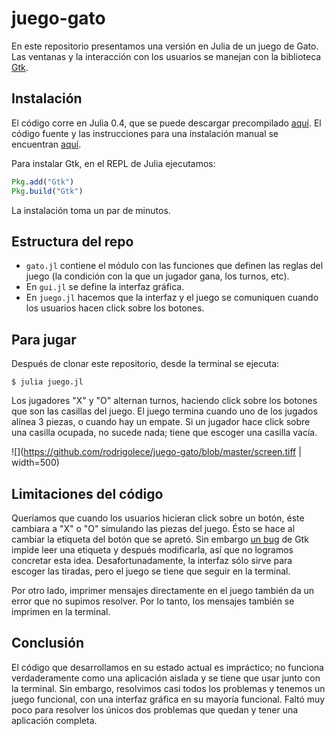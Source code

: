 # juego-gato

En este repositorio presentamos una versión en Julia de un juego de Gato. Las ventanas y la interacción con los usuarios se manejan con la biblioteca [Gtk](https://github.com/JuliaLang/Gtk.jl).


## Instalación

El código corre en Julia 0.4, que se puede descargar precompilado [aquí](http://julialang.com/). El código fuente y las instrucciones para una instalación manual se encuentran [aquí](https://github.com/JuliaLang/julia/).

Para instalar Gtk, en el REPL de Julia ejecutamos:

```julia
Pkg.add("Gtk")
Pkg.build("Gtk")
```

La instalación toma un par de minutos.


## Estructura del repo

* `gato.jl` contiene el módulo con las funciones que definen las reglas del juego (la condición con la que un jugador gana, los turnos, etc).
* En `gui.jl` se define la interfaz gráfica.
* En `juego.jl` hacemos que la interfaz y el juego se comuniquen cuando los usuarios hacen click sobre los botones.


## Para jugar

Después de clonar este repositorio, desde la terminal se ejecuta:

```
$ julia juego.jl
```

Los jugadores "X" y "O" alternan turnos, haciendo click sobre los botones que son las casillas del juego. El juego termina cuando uno de los jugados alínea 3 piezas, o cuando hay un empate. Si un jugador hace click sobre una casilla ocupada, no sucede nada; tiene que escoger una casilla vacía.

![](https://github.com/rodrigolece/juego-gato/blob/master/screen.tiff | width=500)


## Limitaciones del código

Queríamos que cuando los usuarios hicieran click sobre un botón, éste cambiara a "X" o "O" simulando las piezas del juego. Ésto se hace al cambiar la etiqueta del botón que se apretó. Sin embargo [un bug](https://github.com/JuliaLang/Gtk.jl/issues/161) de Gtk impide leer una etiqueta y después modificarla, así que no logramos concretar esta idea. Desafortunadamente, la interfaz sólo sirve para escoger las tiradas, pero el juego se tiene que seguir en la terminal.

Por otro lado, imprimer mensajes directamente en el juego también da un error que no supimos resolver. Por lo tanto, los mensajes también se imprimen en la terminal.


## Conclusión

El código que desarrollamos en su estado actual es impráctico; no funciona verdaderamente como una aplicación aislada y se tiene que usar junto con la terminal. Sin embargo, resolvimos casi todos los problemas y tenemos un juego funcional, con una interfaz gráfica en su mayoría funcional. Faltó muy poco para resolver los únicos dos problemas que quedan y tener una aplicación completa.
